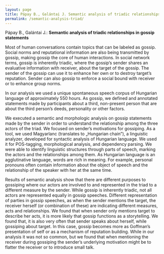 ```yaml
---
layout: page
title: Pápay B., Galántai J. Semantic analysis of triadic relationships in gossip statements
permalink: /semantic-analysis-triad/
---
```


Pápay B., Galántai J.: **Semantic analysis of triadic relationships in gossip statements**

Most of human conversations contain topics that can be labeled as gossip. Social norms and reputational information are also being transmitted by gossip, making gossip the core of human interactions. In social network terms, gossip is inherently triadic, where the gossip’s sender shares an evaluative information with receiver, about the target of the gossip. The sender of the gossip can use it to enhance her own or to destroy target’s reputation. Sender can also gossip to enforce a social bound with receiver or to enhance group norms.

In our analysis we used a unique spontaneous speech corpus of Hungarian language of approximately 550 hours. As gossip, we defined and annotated statements made by participants about a third, non-present person that are about the third person’s deeds, personality or other factors.

We executed a semantic and morphologic analysis on gossip statements made by the sender in order to understand the relationship among the three actors of the triad. We focused on sender’s motivations for gossiping. As a tool, we used Magyarlanc (translates to „Hungarian chain”), a linguistic analyzer, developed for syntactic analysis of Hungarian language. We used it  for POS-tagging, morphological analysis, and dependency parsing. We were able to identify linguistic structures through parts of speech, marking the actors and the relationships among them. As Hungarian language is an agglutinative language, words are rich in meaning. For example, personal pronouns often contain information about the object of speech and the relationship of the speaker with her at the same time.

Results of semantic analysis show that there are different purposes to gossiping where our actors are involved to and represented in the triad to a different measure by the sender. While gossip is inherently triadic, not all actors are represented equally in gossip speeches. Different representation of parties in gossip speeches, as when the sender mentions the target, the receiver herself (or combination of these) are indicating different measures, acts and relationships. We found that when sender only mentions target to describe her acts, it is more likely that gossip functions as a storytelling. We found that, it is also very often that sender speaks about herself, while gossiping about target. In this case, gossip becomes more as Goffman’s presentation of self or as a mechanism of reputation building. While in our analysis it was not so common, but we found that when mentioning the receiver during gossiping the sender’s underlying motivation might be to flatter the receiver or to introduce small talk.
